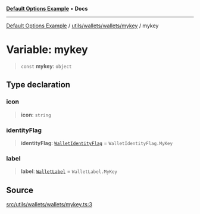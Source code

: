 [**Default Options Example**](../../../../../README.md) • **Docs**

***

[Default Options Example](../../../../../modules.md) / [utils/wallets/wallets/mykey](../README.md) / mykey

# Variable: mykey

> `const` **mykey**: `object`

## Type declaration

### icon

> **icon**: `string`

### identityFlag

> **identityFlag**: [`WalletIdentityFlag`](../../../types/enumerations/WalletIdentityFlag.md) = `WalletIdentityFlag.MyKey`

### label

> **label**: [`WalletLabel`](../../../types/enumerations/WalletLabel.md) = `WalletLabel.MyKey`

## Source

[src/utils/wallets/wallets/mykey.ts:3](https://github.com/bgd-labs/fe-shared/blob/022d31eeb7e61eeffe2ddf65992458f822122ffc/src/utils/wallets/wallets/mykey.ts#L3)
